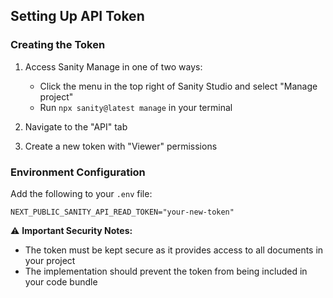 ## Setting Up API Token

### Creating the Token

1. Access Sanity Manage in one of two ways:
   - Click the menu in the top right of Sanity Studio and select "Manage project"
   - Run `npx sanity@latest manage` in your terminal

2. Navigate to the "API" tab
3. Create a new token with "Viewer" permissions

### Environment Configuration

Add the following to your `.env` file:

```env
NEXT_PUBLIC_SANITY_API_READ_TOKEN="your-new-token"
```

⚠️ **Important Security Notes:**

- The token must be kept secure as it provides access to all documents in your project
- The implementation should prevent the token from being included in your code bundle
